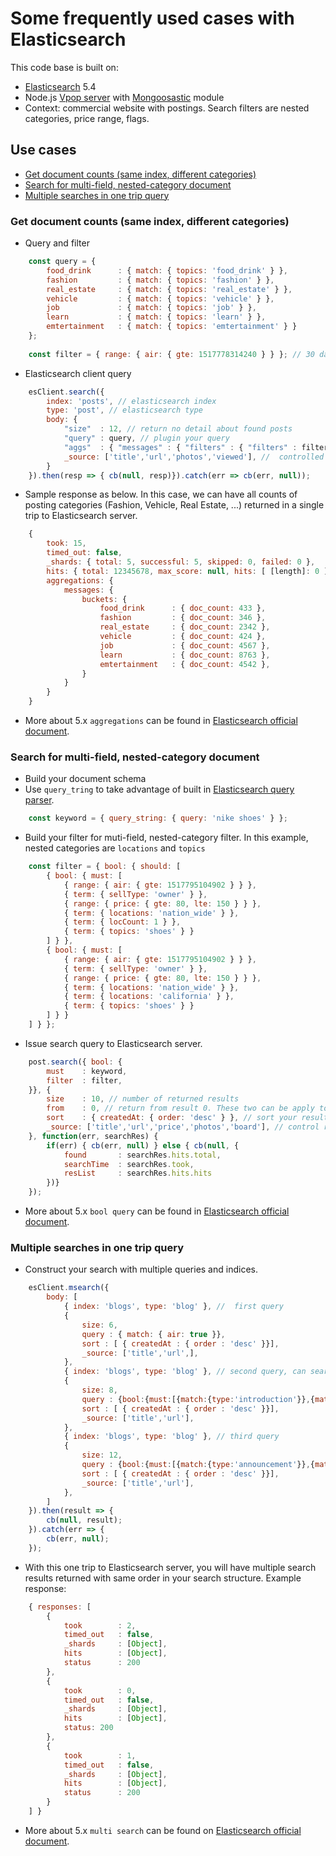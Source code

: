 # Some frequently used cases with Elasticsearch
This code base is built on:
* <a href="https://www.elastic.co/" target="_blank">Elasticsearch</a> 5.4
* Node.js <a href="https://github.com/sonttran/server" target="_blank">Vpop server</a> with <a href="https://www.npmjs.com/package/mongoosastic" target="_blank">Mongoosastic</a> module
* Context: commercial website with postings. Search filters are nested categories, price range, flags.

## Use cases
* [Get document counts (same index, different categories)](#docCount)
* [Search for multi-field, nested-category document](#search)
* [Multiple searches in one trip query](#msearch)

### Get document counts (same index, different categories)<a name="docCount"></a>
* Query and filter
```javascript
    const query = { 
        food_drink      : { match: { topics: 'food_drink' } },
        fashion         : { match: { topics: 'fashion' } },
        real_estate     : { match: { topics: 'real_estate' } },
        vehicle         : { match: { topics: 'vehicle' } },
        job             : { match: { topics: 'job' } },
        learn           : { match: { topics: 'learn' } },
        emtertainment   : { match: { topics: 'emtertainment' } }
    };
    
    const filter = { range: { air: { gte: 1517778314240 } } }; // 30 days back from now
```
* Elasticsearch client query
```javascript
    esClient.search({
        index: 'posts', // elasticsearch index
        type: 'post', // elasticsearch type
        body: {
            "size"  : 12, // return no detail about found posts
            "query" : query, // plugin your query
            "aggs"  : { "messages" : { "filters" : { "filters" : filters }} }, // plugin your filter
            _source: ['title','url','photos','viewed'], //  controlled returned fields
        }
    }).then(resp => { cb(null, resp)}).catch(err => cb(err, null));
```
* Sample response as below. In this case, we can have all counts of posting categories (Fashion, Vehicle, Real Estate, ...) returned in a single trip to Elasticsearch server.
```javascript
    { 
        took: 15,
        timed_out: false,
        _shards: { total: 5, successful: 5, skipped: 0, failed: 0 },
        hits: { total: 12345678, max_score: null, hits: [ [length]: 0 ] },
        aggregations: { 
            messages: { 
                buckets: { 
                    food_drink      : { doc_count: 433 },
                    fashion         : { doc_count: 346 },
                    real_estate     : { doc_count: 2342 },
                    vehicle         : { doc_count: 424 },
                    job             : { doc_count: 4567 },
                    learn           : { doc_count: 8763 },
                    emtertainment   : { doc_count: 4542 },
                }
            }
        }
    }
```
* More  about 5.x `aggregations` can be found in <a href="https://www.elastic.co/guide/en/elasticsearch/reference/5.5/search-aggregations.html" target="_blank">Elasticsearch official document</a>.


### Search for multi-field, nested-category document<a name="search"></a>
* Build your document schema
* Use `query_tring` to take advantage of built in <a href="https://www.elastic.co/guide/en/elasticsearch/reference/5.5/query-dsl-query-string-query.html" target="_blank">Elasticsearch query parser</a>.
```javascript
    const keyword = { query_string: { query: 'nike shoes' } };
```
* Build your filter for muti-field, nested-category filter. In this example, nested categories are `locations` and `topics`
```javascript
    const filter = { bool: { should: [ 
        { bool: { must: [ 
            { range: { air: { gte: 1517795104902 } } },
            { term: { sellType: 'owner' } },
            { range: { price: { gte: 80, lte: 150 } } },
            { term: { locations: 'nation_wide' } },
            { term: { locCount: 1 } },
            { term: { topics: 'shoes' } } 
        ] } },
        { bool: { must: [
            { range: { air: { gte: 1517795104902 } } },
            { term: { sellType: 'owner' } },
            { range: { price: { gte: 80, lte: 150 } } },
            { term: { locations: 'nation_wide' } },
            { term: { locations: 'california' } },
            { term: { topics: 'shoes' } } 
        ] } }
    ] } };
```
* Issue search query to Elasticsearch server.
```javascript
    post.search({ bool: {
        must    : keyword,
        filter  : filter,
    }}, {
        size    : 10, // number of returned results
        from    : 0, // return from result 0. These two can be apply to create paging
        sort    : { createdAt: { order: 'desc' } }, // sort your result
        _source: ['title','url','price','photos','board'], // control returned fields
    }, function(err, searchRes) {
        if(err) { cb(err, null) } else { cb(null, {
            found       : searchRes.hits.total, 
            searchTime  : searchRes.took, 
            resList     : searchRes.hits.hits
        })}
    });
```
* More  about 5.x `bool query` can be found in <a href="https://www.elastic.co/guide/en/elasticsearch/reference/5.5/query-dsl-bool-query.html" target="_blank">Elasticsearch official document</a>.


### Multiple searches in one trip query<a name="msearch"></a>
* Construct your search with multiple queries and indices.
```javascript
    esClient.msearch({
        body: [
            { index: 'blogs', type: 'blog' }, //  first query
            {
                size: 6, 
                query : { match: { air: true }},
                sort : [ { createdAt : { order : 'desc' }}], 
                _source: ['title','url',],
            },
            { index: 'blogs', type: 'blog' }, // second query, can search with different index too
            {
                size: 8, 
                query : {bool:{must:[{match:{type:'introduction'}},{match:{air:true}}]}},
                sort : [ { createdAt : { order : 'desc' }}],
                _source: ['title','url'],
            },
            { index: 'blogs', type: 'blog' }, // third query
            {
                size: 12, 
                query : {bool:{must:[{match:{type:'announcement'}},{match:{air:true}}]}},
                sort : [ { createdAt : { order : 'desc' }}],
                _source: ['title','url'],
            },
        ]
    }).then(result => {
        cb(null, result);
    }).catch(err => {
        cb(err, null);
    });
```
* With this one trip to Elasticsearch server, you will have multiple search results returned with same order in your search structure. Example response:
```javascript
    { responses: [ 
        {
            took        : 2,
            timed_out   : false,
            _shards     : [Object],
            hits        : [Object],
            status      : 200 
        },
        { 
            took        : 0,
            timed_out   : false,
            _shards     : [Object],
            hits        : [Object],
            status: 200 
        },
        { 
            took        : 1,
            timed_out   : false,
            _shards     : [Object],
            hits        : [Object],
            status      : 200 
        }
    ] }
```
* More about 5.x `multi search` can be found on <a href="https://www.elastic.co/guide/en/elasticsearch/reference/5.5/multi-search-template.html" target="_blank">Elasticsearch official document</a>.